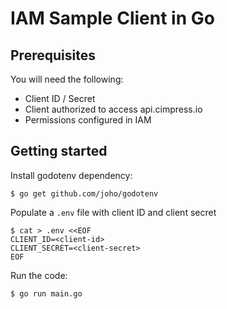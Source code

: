 # IAM Sample Client in Go

## Prerequisites

You will need the following:

- Client ID / Secret
- Client authorized to access api.cimpress.io
- Permissions configured in IAM

## Getting started

Install godotenv dependency:

```
$ go get github.com/joho/godotenv
```

Populate a `.env` file with client ID and client secret

```
$ cat > .env <<EOF
CLIENT_ID=<client-id>
CLIENT_SECRET=<client-secret>
EOF
```

Run the code:

```
$ go run main.go
```
